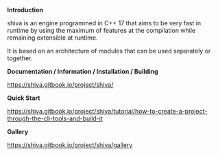 **Introduction**

shiva is an engine programmed in C++ 17 that aims to be very fast in runtime by using the maximum of features at the compilation while remaining extensible at runtime.

It is based on an architecture of modules that can be used separately or together.

**Documentation / Information / Installation / Building**

https://shiva.gitbook.io/project/shiva/

**Quick Start**

https://shiva.gitbook.io/project/shiva/tutorial/how-to-create-a-project-through-the-cli-tools-and-build-it

**Gallery**

https://shiva.gitbook.io/project/shiva/gallery
